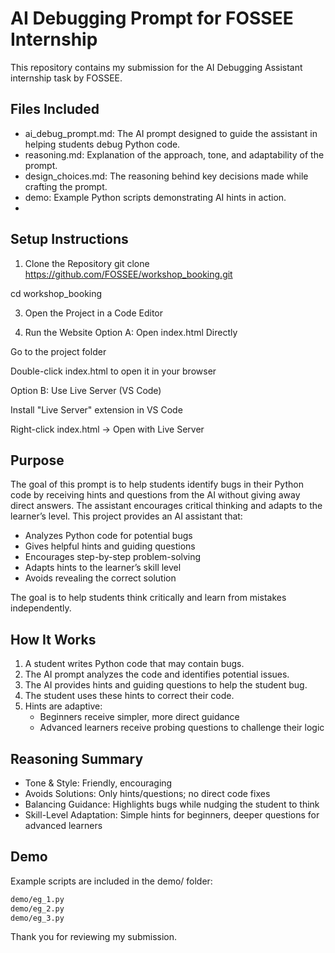 # AI Debugging Prompt for FOSSEE Internship

This repository contains my submission for the AI Debugging Assistant internship task by FOSSEE.

## Files Included

- ai_debug_prompt.md: The AI prompt designed to guide the assistant in helping students debug Python code.
- reasoning.md: Explanation of the approach, tone, and adaptability of the prompt.
- design_choices.md: The reasoning behind key decisions made while crafting the prompt.
- demo: Example Python scripts demonstrating AI hints in action.
- 
## Setup Instructions
1. Clone the Repository
git clone https://github.com/FOSSEE/workshop_booking.git

cd workshop_booking

3. Open the Project in a Code Editor

4. Run the Website
Option A: Open index.html Directly

Go to the project folder

Double-click index.html to open it in your browser

Option B: Use Live Server (VS Code)

Install "Live Server" extension in VS Code

Right-click index.html → Open with Live Server

## Purpose

The goal of this prompt is to help students identify bugs in their Python code by receiving hints and questions from the AI without giving away direct answers. The assistant encourages critical thinking and adapts to the learner’s level.
This project provides an AI assistant that:

- Analyzes Python code for potential bugs
- Gives helpful hints and guiding questions
- Encourages step-by-step problem-solving
- Adapts hints to the learner’s skill level
- Avoids revealing the correct solution

The goal is to help students think critically and learn from mistakes independently.

## How It Works
1. A student writes Python code that may contain bugs.  
2. The AI prompt analyzes the code and identifies potential issues.  
3. The AI provides hints and guiding questions to help the student bug.  
4. The student uses these hints to correct their code.  
5. Hints are adaptive:  
   - Beginners receive simpler, more direct guidance  
   - Advanced learners receive probing questions to challenge their logic

##  Reasoning Summary

- Tone & Style: Friendly, encouraging
- Avoids Solutions: Only hints/questions; no direct code fixes
- Balancing Guidance: Highlights bugs while nudging the student to think
- Skill-Level Adaptation: Simple hints for beginners, deeper questions for advanced learners
  
##  Demo

Example scripts are included in the demo/ folder:
```bash
demo/eg_1.py
demo/eg_2.py
demo/eg_3.py
```
Thank you for reviewing my submission.

